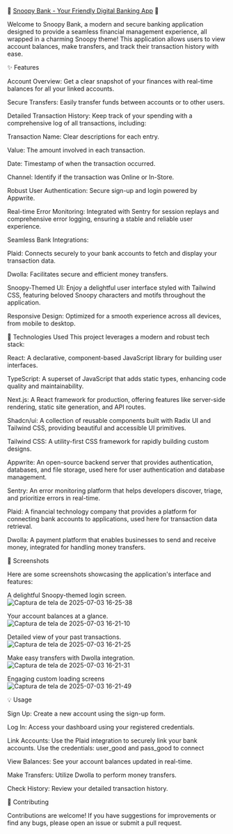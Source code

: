 🐾 <a href="https://snoopy-alpp.vercel.app/" class="text-blue-400 hover:underline">Snoopy Bank - Your Friendly Digital Banking App</a>  🐾

Welcome to Snoopy Bank, a modern and secure banking application designed to provide a seamless financial management experience, all wrapped in a charming Snoopy theme! This application allows users to view account balances, make transfers, and track their transaction history with ease.

✨ Features

Account Overview: Get a clear snapshot of your finances with real-time balances for all your linked accounts.

Secure Transfers: Easily transfer funds between accounts or to other users.

Detailed Transaction History: Keep track of your spending with a comprehensive log of all transactions, including:

Transaction Name: Clear descriptions for each entry.

Value: The amount involved in each transaction.

Date: Timestamp of when the transaction occurred.

Channel: Identify if the transaction was Online or In-Store.

Robust User Authentication: Secure sign-up and login powered by Appwrite.

Real-time Error Monitoring: Integrated with Sentry for session replays and comprehensive error logging, ensuring a stable and reliable user experience.

Seamless Bank Integrations:

Plaid: Connects securely to your bank accounts to fetch and display your transaction data.

Dwolla: Facilitates secure and efficient money transfers.

Snoopy-Themed UI: Enjoy a delightful user interface styled with Tailwind CSS, featuring beloved Snoopy characters and motifs throughout the application.

Responsive Design: Optimized for a smooth experience across all devices, from mobile to desktop.

🚀 Technologies Used
This project leverages a modern and robust tech stack:

React: A declarative, component-based JavaScript library for building user interfaces.

TypeScript: A superset of JavaScript that adds static types, enhancing code quality and maintainability.

Next.js: A React framework for production, offering features like server-side rendering, static site generation, and API routes.

Shadcn/ui: A collection of reusable components built with Radix UI and Tailwind CSS, providing beautiful and accessible UI primitives.

Tailwind CSS: A utility-first CSS framework for rapidly building custom designs.

Appwrite: An open-source backend server that provides authentication, databases, and file storage, used here for user authentication and database management.

Sentry: An error monitoring platform that helps developers discover, triage, and prioritize errors in real-time.

Plaid: A financial technology company that provides a platform for connecting bank accounts to applications, used here for transaction data retrieval.

Dwolla: A payment platform that enables businesses to send and receive money, integrated for handling money transfers.

📸 Screenshots

Here are some screenshots showcasing the application's interface and features:

A delightful Snoopy-themed login screen.
![Captura de tela de 2025-07-03 16-25-38](https://github.com/user-attachments/assets/0870e80e-04a0-4723-8b01-c9c7f11207d1)

Your account balances at a glance.
![Captura de tela de 2025-07-03 16-21-10](https://github.com/user-attachments/assets/33fff302-9cf3-47f9-b623-205f259b12a5)

Detailed view of your past transactions.
![Captura de tela de 2025-07-03 16-21-25](https://github.com/user-attachments/assets/e703d6ec-4509-4601-ae95-8eb8a9a935f4)

Make easy transfers with Dwolla integration.
![Captura de tela de 2025-07-03 16-21-31](https://github.com/user-attachments/assets/f3742a68-e875-434e-9be4-a0dc4053c3dd)

Engaging custom loading screens
![Captura de tela de 2025-07-03 16-21-49](https://github.com/user-attachments/assets/a311a46e-63da-4f2c-acc7-fdddc85977af)


💡 Usage

Sign Up: Create a new account using the sign-up form.

Log In: Access your dashboard using your registered credentials.

Link Accounts: Use the Plaid integration to securely link your bank accounts. Use the credentials: user_good and pass_good to connect

View Balances: See your account balances updated in real-time.

Make Transfers: Utilize Dwolla to perform money transfers.

Check History: Review your detailed transaction history.

🤝 Contributing

Contributions are welcome! If you have suggestions for improvements or find any bugs, please open an issue or submit a pull request.
